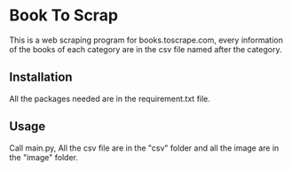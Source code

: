 # Book To Scrap

This is a web scraping program for books.toscrape.com, every information of the books of each category are in the csv file named after the category.

## Installation

All the packages needed are in the requirement.txt file.

## Usage

Call main.py, 
All the csv file are in the "csv" folder and all the image are in the "image" folder.

